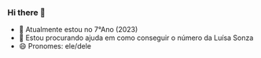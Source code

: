### Hi there 👋


- 🌱 Atualmente estou no 7°Ano (2023)
- 🤔 Estou procurando ajuda em como conseguir o número da Luísa Sonza
- 😄 Pronomes: ele/dele
